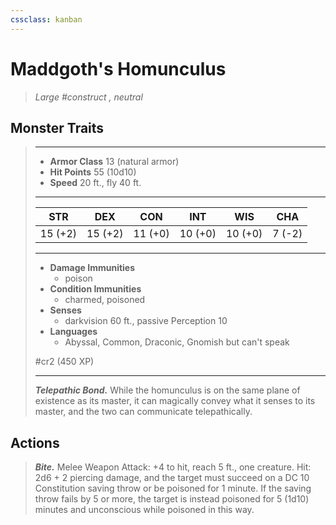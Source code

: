 ```yaml
---
cssclass: kanban
---
```


# Maddgoth's Homunculus
>*Large #construct , neutral*
## Monster Traits
>___
>- **Armor Class** 13 (natural armor)
>- **Hit Points** 55 (10d10)
>- **Speed** 20 ft., fly 40 ft.
>___
>|STR|DEX|CON|INT|WIS|CHA|
>|:---:|:---:|:---:|:---:|:---:|:---:|
>|15 (+2)|15 (+2)|11 (+0)|10 (+0)|10 (+0)|7 (-2)|
>___
>- **Damage Immunities**
>	 - poison
>- **Condition Immunities**
>	 - charmed, poisoned
>- **Senses**
>	 - darkvision 60 ft., passive Perception 10
>- **Languages**
>	 - Abyssal, Common, Draconic, Gnomish but can't speak
>
> #cr2 (450 XP)
>___
>***Telepathic Bond.*** While the homunculus is on the same plane of existence as its master, it can magically convey what it senses to its master, and the two can communicate telepathically.  
>
## Actions
>***Bite.*** Melee Weapon Attack: +4 to hit, reach 5 ft., one creature. Hit: 2d6 + 2 piercing damage, and the target must succeed on a DC 10 Constitution saving throw or be poisoned for 1 minute. If the saving throw fails by 5 or more, the target is instead poisoned for 5 (1d10) minutes and unconscious while poisoned in this way.